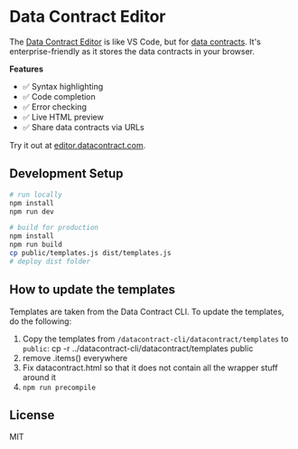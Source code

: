 # Data Contract Editor

The [Data Contract Editor](https://editor.datacontract.com) is like VS Code, but for [data contracts](https://datacontract.com). It's enterprise-friendly as it stores the data contracts in your browser.

**Features**

- ✅ Syntax highlighting
- ✅ Code completion
- ✅ Error checking
- ✅ Live HTML preview
- ✅ Share data contracts via URLs

Try it out at [editor.datacontract.com](https://editor.datacontract.com).

## Development Setup

```bash
# run locally
npm install
npm run dev
```

```bash
# build for production
npm install
npm run build
cp public/templates.js dist/templates.js
# deploy dist folder
```

## How to update the templates

Templates are taken from the Data Contract CLI. To update the templates, do the following:

1. Copy the templates from `/datacontract-cli/datacontract/templates` to `public`: cp -r ../datacontract-cli/datacontract/templates public
2. remove .items() everywhere
3. Fix datacontract.html so that it does not contain all the wrapper stuff around it
4. `npm run precompile`

## License

MIT
